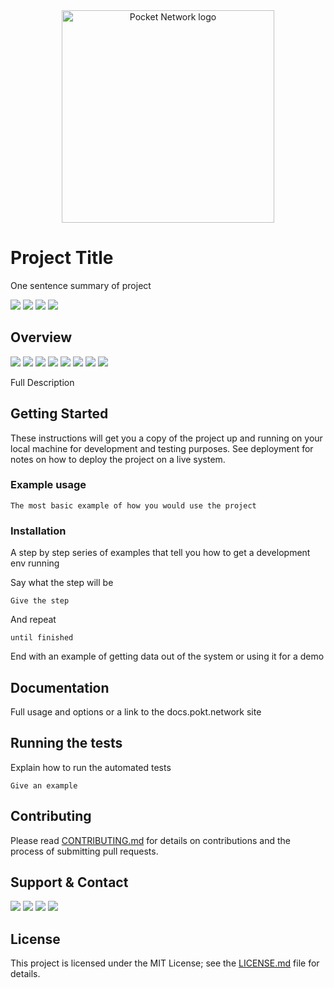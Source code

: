 <div align="center">
  <a href="https://www.pokt.network">
    <img src="https://pokt.network/wp-content/uploads/2018/12/Logo-488x228-px.png" alt="Pocket Network logo" width="340"/>
  </a>
</div>

# Project Title

One sentence summary of project
<div>
  <a  href="https://godoc.org/github.com/pokt-network/pocket-core"><img src="https://img.shields.io/badge/godoc-reference-blue.svg"/></a>
  <a  href="https://goreportcard.com/report/github.com/pokt-network/pocket-core"><img src="https://goreportcard.com/badge/github.com/pokt-network/pocket-core"/></a>
  <a href="https://golang.org"><img  src="https://img.shields.io/badge/golang-v1.11-red.svg"/></a>
  <a  href="https://github.com/tools/godep" ><img src="https://img.shields.io/badge/godep-dependency-71a3d9.svg"/></a>
</div>

## Overview
<div>
    <a  href="https://github.com/pokt-network/pocket-core/releases"><img src="https://img.shields.io/github/release-pre/pokt-network/pocket-core.svg"/></a>
    <a href="https://circleci.com/gh/pokt-network/pocket-core/tree/staging"><img src="https://circleci.com/gh/pokt-network/pocket-core/tree/staging.svg?style=svg"/></a>
    <a  href="https://github.com/pokt-network/pocket-core/pulse"><img src="https://img.shields.io/github/contributors/pokt-network/pocket-core.svg"/></a>
    <a href="https://opensource.org/licenses/MIT"><img src="https://img.shields.io/badge/License-MIT-blue.svg"/></a>
    <a href="https://github.com/pokt-network/pocket-core/pulse"><img src="https://img.shields.io/github/last-commit/pokt-network/pocket-core.svg"/></a>
    <a href="https://github.com/pokt-network/pocket-core/pulls"><img src="https://img.shields.io/github/issues-pr/pokt-network/pocket-core.svg"/></a>
    <a href="https://github.com/pokt-network/pocket-core/releases"><img src="https://img.shields.io/badge/platform-linux%20%7C%20windows%20%7C%20macos-pink.svg"/></a>
    <a href="https://github.com/pokt-network/pocket-core/issues"><img src="https://img.shields.io/github/issues-closed/pokt-network/pocket-core.svg"/></a>
</div>

Full Description

## Getting Started

These instructions will get you a copy of the project up and running on your local machine for development and testing purposes. See deployment for notes on how to deploy the project on a live system.

### Example usage

```
The most basic example of how you would use the project
```

### Installation

A step by step series of examples that tell you how to get a development env running

Say what the step will be

```
Give the step
```

And repeat

```
until finished
```

End with an example of getting data out of the system or using it for a demo

## Documentation

Full usage and options or a link to the docs.pokt.network site

## Running the tests

Explain how to run the automated tests

```
Give an example
```

## Contributing

Please read [CONTRIBUTING.md](https://gist.github.com/PurpleBooth/b24679402957c63ec426) for details on contributions and the process of submitting pull requests.

## Support & Contact

<div>
  <a  href="https://twitter.com/poktnetwork" ><img src="https://img.shields.io/twitter/url/http/shields.io.svg?style=social"></a>
  <a href="https://t.me/POKTnetwork"><img src="https://img.shields.io/badge/Telegram-blue.svg"></a>
  <a href="https://www.facebook.com/POKTnetwork" ><img src="https://img.shields.io/badge/Facebook-red.svg"></a>
  <a href="https://research.pokt.network"><img src="https://img.shields.io/discourse/https/research.pokt.network/posts.svg"></a>
</div>


## License

This project is licensed under the MIT License; see the [LICENSE.md](LICENSE.md) file for details.
